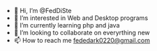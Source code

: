 - 👋 Hi, I’m @FedDiSte
- 👀 I’m interested in Web and Desktop programs
- 🌱 I’m currently learning php and java
- 💞️ I’m looking to collaborate on everyrthing new
- 📫 How to reach me fededark0220@gmail.com

